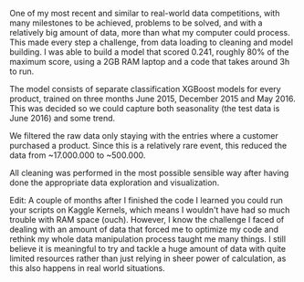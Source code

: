 One of my most recent and similar to real-world data competitions, with many milestones to be achieved, problems to be solved, and with a relatively big amount of data, more than what my computer could process. This made every step a challenge, from data loading to cleaning and model building.  I was able to build a model that scored 0.241, roughly 80% of the maximum score, using a 2GB RAM laptop and a code that takes around 3h to run.

The model consists of separate classification XGBoost models for every product, trained on three months June 2015, December 2015 and May 2016. This was decided so we could capture both seasonality (the test data is June 2016) and some trend.

We filtered the raw data only staying with the entries where a customer purchased a product. Since this is a relatively rare event, this reduced the data from ~17.000.000 to ~500.000.

All cleaning was performed in the most possible sensible way after having done the appropriate data exploration and visualization.

Edit: A couple of months after I finished the code I learned you could run your scripts on Kaggle Kernels, which means I wouldn't have had so much trouble with RAM space (ouch).
However, I know the challenge I faced of dealing with an amount of data that forced me to optimize my code and rethink my whole data manipulation process taught me many things. I still believe it is meaningful to try and tackle a huge amount of data with quite limited resources rather than just relying in sheer power of calculation, as this also happens in real world situations.
